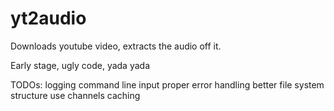 # yt2audio
Downloads youtube video, extracts the audio off it.

Early stage, ugly code, yada yada

TODOs:
logging
command line input
proper error handling
better file system structure
use channels
caching
